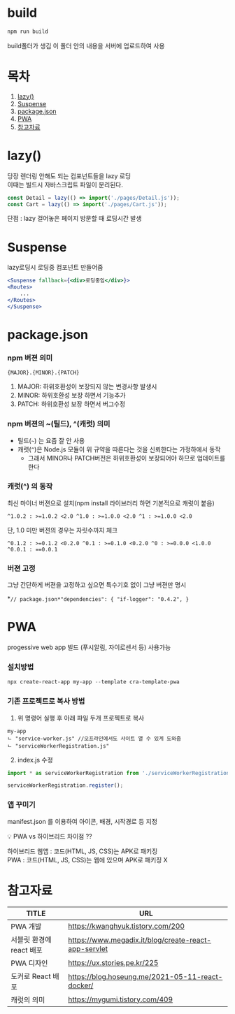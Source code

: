 # build
```powershell
npm run build
```

build폴더가 생김 이 폴더 안의 내용을 서버에 업로드하여 사용

# 목차
1. [lazy()](#lazy)
2. [Suspense](#suspense)
3. [package.json](#packagejson)
4. [PWA](#pwa)
5. [참고자료](#참고자료)

# lazy()
당장 렌더링 안해도 되는 컴포넌트들을 lazy 로딩<br/>
이때는 빌드시 자바스크립트 파일이 분리된다.

```jsx
const Detail = lazy(() => import('./pages/Detail.js'));
const Cart = lazy(() => import('./pages/Cart.js'));
```

단점 : lazy 걸어놓은 페이지 방문할 때 로딩시간 발생

# Suspense
lazy로딩시 로딩중 컴포넌트 만들어줌

```jsx
<Suspense fallback={<div>로딩중임</div>}>
<Routes>
	...
</Routes>
</Suspense>
```
# package.json

### npm 버젼 의미

`{MAJOR}.{MINOR}.{PATCH}`

1. MAJOR: 하위호환성이 보장되지 않는 변경사항 발생시
2. MINOR: 하위호환성 보장 하면서 기능추가
3. PATCH: 하위호환성 보장 하면서 버그수정

### npm 버젼의 ~(틸드), ^(캐럿) 의미

- 틸드(`~`) 는 요즘 잘 안 사용
- 캐럿(`^`)은 Node.js 모듈이 위 규약을 따른다는 것을 신뢰한다는 가정하에서 동작
    - 그래서 MINOR나 PATCH버전은 하위호환성이 보장되어야 하므로 업데이트를 한다

### 캐럿(^) 의 동작

최신 마이너 버젼으로 설치(npm install 라이브러리 하면 기본적으로 캐럿이 붙음)

`^1.0.2 : >=1.0.2 <2.0
^1.0 : >=1.0.0 <2.0
^1 : >=1.0.0 <2.0`

단, 1.0 미만 버젼의 경우는 자릿수까지 체크

`^0.1.2 : >=0.1.2 <0.2.0
^0.1 : >=0.1.0 <0.2.0
^0 : >=0.0.0 <1.0.0
^0.0.1 : ==0.0.1`

### 버젼 고정

그냥 간단하게 버젼을 고정하고 싶으면 특수기호 없이 그냥 버젼만 명시

*`// package.json*"dependencies": {
"if-logger": "0.4.2",
}`


# PWA
progessive web app 빌드
(푸시알림, 자이로센서 등) 사용가능

### 설치방법

```powershell
npx create-react-app my-app --template cra-template-pwa
```

### 기존 프로젝트로 복사 방법
1. 위 명령어 실행 후 아래 파일 두개 프로젝트로 복사

```
my-app
ㄴ "service-worker.js" //오프라인에서도 사이트 열 수 있게 도와줌
ㄴ "serviceWorkerRegistration.js"
```

2. index.js 수정

```jsx
import * as serviceWorkerRegistration from './serviceWorkerRegistration';

serviceWorkerRegistration.register();
```

### 앱 꾸미기
manifest.json 를 이용하여 아이콘, 배경, 시작경로 등 지정

💡 PWA vs 하이브리드 차이점 ??

하이브리드 웹앱 : 코드(HTML, JS, CSS)는 APK로 패키징<br/>
PWA : 코드(HTML, JS, CSS)는 웹에 있으며 APK로 패키징 X

# 참고자료

| TITLE            | URL                                                 |
|------------------|-----------------------------------------------------|
| PWA 개발           | https://kwanghyuk.tistory.com/200                   |
| 서블릿 환경에 react 배포 | https://www.megadix.it/blog/create-react-app-servlet |
| PWA 디자인          | https://ux.stories.pe.kr/225                        |
| 도커로  React 배포    | https://blog.hoseung.me/2021-05-11-react-docker/    |
| 캐럿의 의미           | https://mygumi.tistory.com/409                      |
